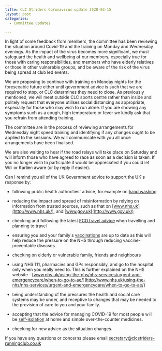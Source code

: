 ```yaml
---
title: CLC Striders Coronavirus update 2020-03-15
layout: post
categories:
  - Committee updates
  
---
```


In light of some feedback from members, the committee has been reviewing the situation around Covid-19 and the training on Monday and Wednesday evenings. As the impact of the virus becomes more significant, we must safeguard the health and wellbeing of our members, especially true for those with caring responsibilities, and members who have elderly relatives or those in other vulnerable groups, and be aware of the risk of the virus being spread at club led events.

We are proposing to continue with training on Monday nights for the foreseeable future either until government advice is such that we are required to stop, or CLC determines they need to close. As previously mentioned, we will meet outside CLC sports centre rather than inside and politely request that everyone utilises social distancing as appropriate, especially for those who may wish to run alone. If you are showing any symptoms such as a cough, high temperature or fever we kindly ask that you refrain from attending training.

The committee are in the process of reviewing arrangements for Wednesday night speed training and identifying if any changes ought to be applied to the sessions. We will communicate with you all once arrangements have been finalised.

We are also waiting to hear if the road relays will take place on Saturday and will inform those who have agreed to race as soon as a decision is taken. If you no longer wish to participate it would be appreciated if you could let Will or Karlien aware (or by reply if easier).

Can I remind you all of the UK Government advice to support the UK's response by:

* following public health authorities' advice, for example on [hand washing](https://www.nhs.uk/live-well/healthy-body/best-way-to-wash-your-hands/)

* reducing the impact and spread of misinformation by relying on information from trusted sources, such as that on [www.nhs.uk](http://www.nhs.uk/), and [www.gov.uk](http://www.gov.uk/)   

* checking and following the latest [FCO travel advice](https://www.gov.uk/guidance/travel-advice-novel-coronavirus) when travelling and planning to travel

* ensuring you and your family's [vaccinations](https://www.nhs.uk/conditions/vaccinations/nhs-vaccinations-and-when-to-have-them/) are up to date as this will help reduce the pressure on the NHS through reducing vaccine-preventable diseases

* checking on elderly or vulnerable family, friends and neighbours 

* using NHS 111, pharmacies and GPs responsibly, and go to the hospital only when you really need to. This is further explained on the NHS website  - [www.nhs.uk/using-the-nhs/nhs-services/urgent-and-emergencycare/when-to-go-to-ae/](http://www.nhs.uk/using-the-nhs/nhs-services/urgent-and-emergencycare/when-to-go-to-ae/)

* being understanding of the pressures the health and social care systems may be under, and receptive to changes that may be needed to the provision of care to you and your family.

* accepting that the advice for managing COVID-19 for most people will be [self-isolation](https://www.gov.uk/government/publications/wuhan-novel-coronavirus-self-isolation-for-patients-undergoing-testing/advice-sheet-home-isolation) at home and simple over-the-counter medicines.

* checking for new advice as the situation changes.
 
If you have any questions or concerns please email <secretary@clcstriders-runningclub.co.uk>
